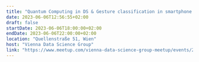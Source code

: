 ```yaml
---
title: "Quantum Computing in DS & Gesture classification in smartphone web-app"
date: 2023-06-06T12:56:55+02:00
draft: false
startDate: 2023-06-06T18:00:00+02:00
endDate: 2023-06-06T22:00:00+02:00
location: "Quellenstraße 51, Wien"
host: "Vienna Data Science Group"
link: "https://www.meetup.com/vienna-data-science-group-meetup/events/293542873/"
---
```

